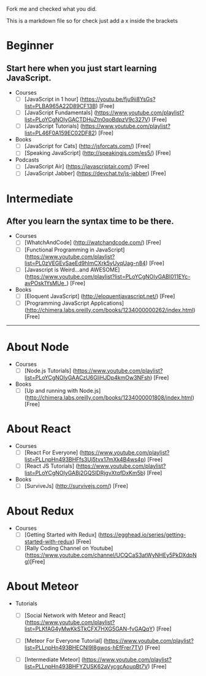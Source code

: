 Fork me and checked what you did.

This is a markdown file so for check just add a x inside the brackets

# Beginner

## Start here when you just start learning JavaScript.

- Courses
  - [ ] [JavaScript in 1 hour] (https://youtu.be/fju9ii8YsGs?list=PLBA965A22D89CF13B) [Free]
  - [ ] [JavaScript Fundamentals] (https://www.youtube.com/playlist?list=PLoYCgNOIyGACTDHuZtn0qoBdpzV9c327V) [Free]
  - [ ] [JavaScript Tutorials] (https://www.youtube.com/playlist?list=PL46F0A159EC02DF82) [Free]

- Books
  - [ ] [JavaScript for Cats] (http://jsforcats.com/) [Free]
  - [ ] [Speaking JavaScript] (http://speakingjs.com/es5/) [Free]

- Podcasts
  - [ ] [JavaScript Air] (https://javascriptair.com/) [Free]
  - [ ] [JavaScript Jabber] (https://devchat.tv/js-jabber) [Free]

# Intermediate

## After you learn the syntax time to be there.

- Courses 
  - [ ] [WhatchAndCode] (http://watchandcode.com/) [Free]
  - [ ] [Functional Programming in JavaScript] (https://www.youtube.com/playlist?list=PL0zVEGEvSaeEd9hlmCXrk5yUyqUag-n84) [Free]
  - [ ] [Javascript is Weird...and AWESOME] (https://www.youtube.com/playlist?list=PLoYCgNOIyGABI011EYc-avPOsk1YsMUe_) [Free]
 
- Books
  - [ ] [Eloquent JavaScript] (http://eloquentjavascript.net/) [Free]
  - [ ] [Programming JavaScript Applications] (http://chimera.labs.oreilly.com/books/1234000000262/index.html) [Free]
 
 ---
 
# About Node
  - Courses
    - [ ] [Node.js Tutorials] (https://www.youtube.com/playlist?list=PLoYCgNOIyGAACzU6GliHJDp4kmOw3NFsh) [Free]
  - Books
    - [ ] [Up and running with Node.js] (http://chimera.labs.oreilly.com/books/1234000001808/index.html) [Free]

# About React
  - Courses
    - [ ] [React For Everyone] (https://www.youtube.com/playlist?list=PLLnpHn493BHFfs3Uj5tvx17mXk4B4ws4p) [Free]
    - [ ] [React JS Tutorials] (https://www.youtube.com/playlist?list=PLoYCgNOIyGABj2GQSlDRjgvXtqfDxKm5b) [Free]
  
  - Books
    - [ ] [SurviveJs] (http://survivejs.com/) [Free]
  
# About Redux
  - Courses
    - [ ] [Getting Started with Redux] (https://egghead.io/series/getting-started-with-redux) [Free]
    - [ ] [Rally Coding Channel on Youtube] (https://www.youtube.com/channel/UCQCaS3atWyNHEy5PkDXdpNg)[Free]
  
# About Meteor
  - Tutorials
    - [ ] [Social Network with Meteor and React] (https://www.youtube.com/playlist?list=PLKfAG4yMwKkSTkCFX7HXG5GAN-fvGAQqY) [Free]
    - [ ] [Meteor For Everyone Tutorial] (https://www.youtube.com/playlist?list=PLLnpHn493BHECNl9I8gwos-hEfFrer7TV) [Free]
    - [ ] [Intermediate Meteor] (https://www.youtube.com/playlist?list=PLLnpHn493BHFYZUSK62aVycgcAouqBt7V) [Free]


